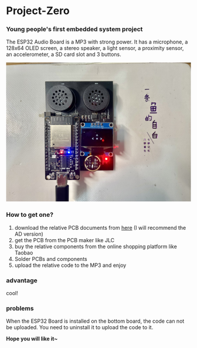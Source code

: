 # Project-Zero

### Young people's first embedded system project

The ESP32 Audio Board is a MP3 with strong power. It has a microphone, a 128x64 OLED screen, a stereo speaker, a light sensor, a proximity sensor, an accelerometer, a SD card slot and 3 buttons. 

![ESP32 Audio Board](images/ESP32_Audio_Board.png "图片title")

### How to get one?

1. download the relative PCB documents from [here](https://github.com/wjc74751/Project-Zero/tree/main/PCB) (I will recommend the AD version)
2. get the PCB from the PCB maker like JLC
3. buy the relative components from the online shopping platform like Taobao
4. Solder PCBs and components
5. upload the relative code to the MP3 and enjoy

### advantage

cool!

### problems

When the ESP32 Board is installed on the bottom board, the code can not be uploaded. You need to uninstall it to upload the code to it.

**Hope you will like it~**
